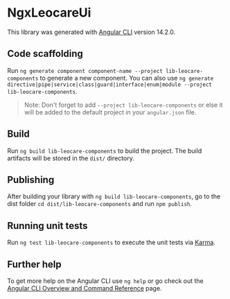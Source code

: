 # NgxLeocareUi

This library was generated with [Angular CLI](https://github.com/angular/angular-cli) version 14.2.0.

## Code scaffolding

Run `ng generate component component-name --project lib-leocare-components` to generate a new component. You can also use `ng generate directive|pipe|service|class|guard|interface|enum|module --project lib-leocare-components`.
> Note: Don't forget to add `--project lib-leocare-components` or else it will be added to the default project in your `angular.json` file.

## Build

Run `ng build lib-leocare-components` to build the project. The build artifacts will be stored in the `dist/` directory.

## Publishing

After building your library with `ng build lib-leocare-components`, go to the dist folder `cd dist/lib-leocare-components` and run `npm publish`.

## Running unit tests

Run `ng test lib-leocare-components` to execute the unit tests via [Karma](https://karma-runner.github.io).

## Further help

To get more help on the Angular CLI use `ng help` or go check out the [Angular CLI Overview and Command Reference](https://angular.io/cli) page.
